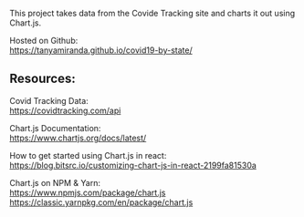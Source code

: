 This project takes data from the Covide Tracking site and charts it out using Chart.js.

Hosted on Github:<br/>
https://tanyamiranda.github.io/covid19-by-state/

## Resources:

Covid Tracking Data:<br/>
https://covidtracking.com/api

Chart.js Documentation:<br/>
https://www.chartjs.org/docs/latest/

How to get started using Chart.js in react:<br/>
https://blog.bitsrc.io/customizing-chart-js-in-react-2199fa81530a

Chart.js on NPM & Yarn:<br/> 
https://www.npmjs.com/package/chart.js
https://classic.yarnpkg.com/en/package/chart.js
